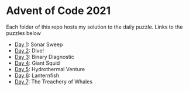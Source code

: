 # Advent of Code 2021

Each folder of this repo hosts my solution to the daily puzzle. Links to the puzzles below

- [Day 1](https://adventofcode.com/2021/day/1): Sonar Sweep
- [Day 2](https://adventofcode.com/2021/day/2): Dive!
- [Day 3](https://adventofcode.com/2021/day/3): Binary Diagnostic
- [Day 4](https://adventofcode.com/2021/day/4): Giant Squid
- [Day 5](https://adventofcode.com/2021/day/5): Hydrothermal Venture
- [Day 6](https://adventofcode.com/2021/day/6): Lanternfish
- [Day 7](https://adventofcode.com/2021/day/7): The Treachery of Whales
